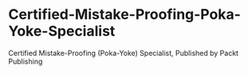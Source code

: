 # Certified-Mistake-Proofing-Poka-Yoke-Specialist
Certified Mistake-Proofing (Poka-Yoke) Specialist, Published by Packt Publishing
